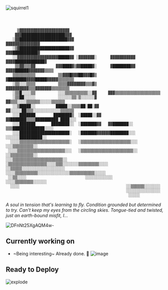 ![squirrel1](https://user-images.githubusercontent.com/932785/124402083-cbdb9700-dcfb-11eb-8aa4-9d812e907b62.gif)
```



     ▒▓▓▓▓▓▓▓▓▓▓▓▓▓▓▓▓▓▓▓▓▓▓
    ▓▓▓███████████████████▓▓▓
   ░▓▓█████████████████████▓▓▓                                   ▓▓▓▓▓▓▓▓▓▓▓▓▓▓▓
   ░▒▓██████████████████████▓▓                                  ▓▓▓███████████▓
   ░░▓▓▓▓▓▓▓▓▓▓▓▓▓▓▓▓▓▓█████▓▓ ░▓▓▓▓▓▓▓░      ▓▓▓▓▓▓▓▓▓▓▓    ▓▓▓▓█████████████▓
    ▒▒▓▓▒▒▒▓▓         ▓▓▓████▓▒▓▓█████▓░      ▓████████▓▓ ▓▓▓▓██████▓▓▓▓▓▓▓▒▒▒▒
   ▒▒▒▒▒▒▒▒▒▒          ▒▒▓▓▓█▓▓▓██▓▓▓█▓▒      ▓████████▓▓▓▓█████▓▓▓▓▓▒▒▒▒▒▒▒
   ░▒▒░░░▒▒▒▒          ▒▒▒▒▓▓▓▓▓▓▓▓▒▒▒▓▒     ▓▓▓▓▓▓▓▓▓▓▒▒▒▓▓▓▓▓▓▓▒▒▒▒▒▒▒▒
   ░▒▒█░░░░▒▒          ░░░▒▒▒▒▒▒▒▒▒▒░░▓▓     ▓▓▓▒▒▒▒▒▒▒▒▒▒▒▒▒▒▒▒▒▒▒▒
   ░▒▒██░░░░░          ░░░░░░▒▒░▒░░░░░░▓     ▓▓▒▒▒░░░░▒▒▒▒▒▒░░░░░▒▒▒▒▒▒
   ░░▒█████░░         █████░░▒▒▒▒██░██░▓▓    ▓▓░░░░░██▒▒▒░░░░░░░░░░░░▒▒▒▒▒▒
   ░░░███████        ████████▒  ░█████░░▓▓   ▓▓███████▒▒▒▒██████████░████░░░
   ░░░███████       ████████░░  ░███████▓▓   ▓▓███████░░ ▒▒▒██████████████░░░░
   ░░░██████████████████████░   ░███████▓▓▓▓▓▓████████░░░   ░░░░░░██████████░░
  ░░░░▒▒▒▒▒▒▒▒▒▒▒▒▒▒▒▒▒▒▒▒▒▒░   ░▒▒▒▒▒▒▒▒▒▒▒▒▒▒▒▒▒▒▒▒▒▒░░░      ░░░▒▒▒▒▒▒▒▒▒░░
 ░░░░▒▒▒▒▒▒▒▒▒▒▒▒▒▒▒▒▒▒▒▒▒░░░   ░▒▒▒▒▒▒▒▒▒▒▒▒▒▒▒▒▒▒▒▒▒▒▒░░     ░░▒▒▒▒▒▒▒▒▒▒░░
░░░▒▒▒▒▒▒▒▒▒▒▒▒▒▒▒▒▒▒▒▒▒▒░░     ░▒▒▒▒▒▒▒▒▒▒▒▒▒▒▒▒▒░░░░▒▒▒░░░░░░░▒▒▒▒▒▒▒▒▒░░░░
░░▒▒▒▒▒░░░░░░░░░░░░░░░░░░░      ░░░░▒▒▒▒▒▒▒▒▒▒░░░░░░░░░░░░░░▒▒▒▒▒▒▒▒▒▒▒░░░░░
 ░░▒▒░░░░                          ░░░░░░░░░░░░       ░░░░▒▒▒▒▒▒▒▒░░░░░░
  ░░░░                                               ░░▒▒▒▒▒▒░░░░░░░
                                                     ░░░░░░░░░░░░░░░
                                                      ░░░░░

```

*A soul in tension that's learning to fly.
Condition grounded but determined to try.
Can't keep my eyes from the circling skies.
Tongue-tied and twisted, just an earth-bound misfit, I...*

![DFnNt25XgAQM4w-](https://user-images.githubusercontent.com/932785/111706428-ac863000-8818-11eb-8dd1-e658edc12b4d.jpg)


## Currently working on

 - ~Being interesting~ Already done. 🧐
![image](https://user-images.githubusercontent.com/932785/111412973-c2c6ab80-86b3-11eb-8649-59da29d00363.png)

## Ready to Deploy

![explode](https://media.giphy.com/media/5eM4x8fxZNzPO/giphy.gif)



